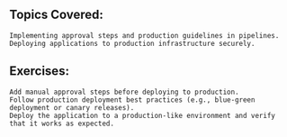 ## Topics Covered:
	Implementing approval steps and production guidelines in pipelines.
	Deploying applications to production infrastructure securely.
## Exercises:
	Add manual approval steps before deploying to production.
	Follow production deployment best practices (e.g., blue-green deployment or canary releases).
	Deploy the application to a production-like environment and verify that it works as expected.
